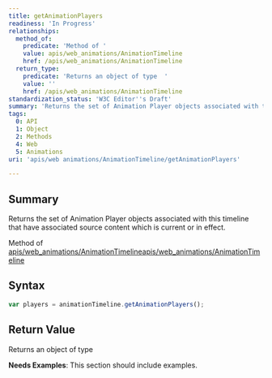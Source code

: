 ```yaml
---
title: getAnimationPlayers
readiness: 'In Progress'
relationships:
  method_of:
    predicate: 'Method of '
    value: apis/web_animations/AnimationTimeline
    href: /apis/web_animations/AnimationTimeline
  return_type:
    predicate: 'Returns an object of type  '
    value: ''
    href: /apis/web_animations/AnimationTimeline
standardization_status: 'W3C Editor''s Draft'
summary: 'Returns the set of Animation Player objects associated with this timeline that have associated source content which is current or in effect.'
tags:
  0: API
  1: Object
  2: Methods
  4: Web
  5: Animations
uri: 'apis/web animations/AnimationTimeline/getAnimationPlayers'

---
```

## Summary

Returns the set of Animation Player objects associated with this timeline that have associated source content which is current or in effect.

Method of [apis/web\_animations/AnimationTimeline](/apis/web_animations/AnimationTimeline)[apis/web\_animations/AnimationTimeline](/apis/web_animations/AnimationTimeline)

## Syntax

``` js
var players = animationTimeline.getAnimationPlayers();
```

## Return Value

Returns an object of type

**Needs Examples**: This section should include examples.

